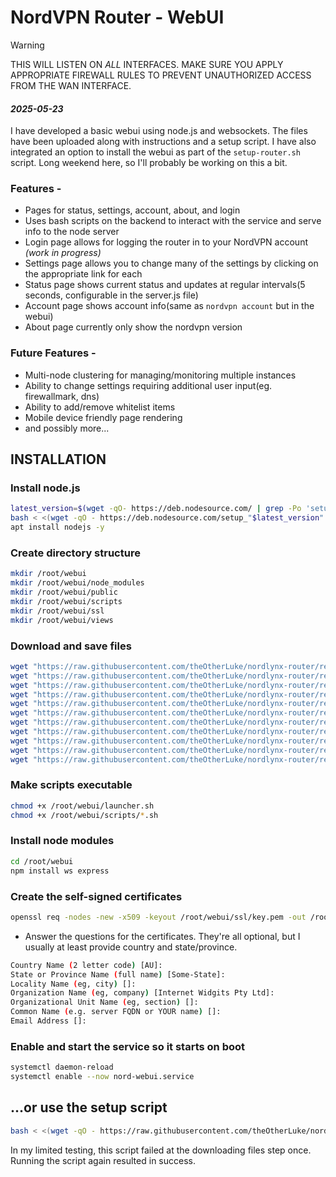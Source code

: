 # NordVPN Router - WebUI
>[!WARNING]
>THIS WILL LISTEN ON *ALL* INTERFACES. MAKE SURE YOU APPLY APPROPRIATE FIREWALL RULES TO PREVENT UNAUTHORIZED ACCESS FROM THE WAN INTERFACE.


#### *2025-05-23*
I have developed a basic webui using node.js and websockets. The files have been uploaded along with instructions and a setup script. I have also integrated an option to install the webui as part of the `setup-router.sh` script. Long weekend here, so I'll probably be working on this a bit.

### Features -
* Pages for status, settings, account, about, and login
* Uses bash scripts on the backend to interact with the service and serve info to the node server
* Login page allows for logging the router in to your NordVPN account *(work in progress)*
* Settings page allows you to change many of the settings by clicking on the appropriate link for each
* Status page shows current status and updates at regular intervals(5 seconds, configurable in the server.js file)
* Account page shows account info(same as `nordvpn account` but in the webui)
* About page currently only show the nordvpn version

### Future Features -
* Multi-node clustering for managing/monitoring multiple instances
* Ability to change settings requiring additional user input(eg. firewallmark, dns)
* Ability to add/remove whitelist items
* Mobile device friendly page rendering
* and possibly more...

## INSTALLATION

### Install node.js
``` bash
latest_version=$(wget -qO- https://deb.nodesource.com/ | grep -Po 'setup_\K[0-9]+(?=\.x)' | sort -nr | head -1)
bash < <(wget -qO - https://deb.nodesource.com/setup_"$latest_version".x)
apt install nodejs -y
```

### Create directory structure
``` bash
mkdir /root/webui
mkdir /root/webui/node_modules
mkdir /root/webui/public
mkdir /root/webui/scripts
mkdir /root/webui/ssl
mkdir /root/webui/views
```

### Download and save files
``` bash
wget "https://raw.githubusercontent.com/theOtherLuke/nordlynx-router/refs/heads/main/webui/node-server/index.js" -O /root/webui/index.js
wget "https://raw.githubusercontent.com/theOtherLuke/nordlynx-router/refs/heads/main/webui/node-server/launcher.sh" -O /root/webui/launcher.sh
wget "https://raw.githubusercontent.com/theOtherLuke/nordlynx-router/refs/heads/main/webui/node-server/package-lock.json" -O /root/webui/package-lock.json
wget "https://raw.githubusercontent.com/theOtherLuke/nordlynx-router/refs/heads/main/webui/node-server/package.json" -O /root/webui/package.json
wget "https://raw.githubusercontent.com/theOtherLuke/nordlynx-router/refs/heads/main/webui/node-server/public/style.css" -O /root/webui/public/style.css
wget "https://raw.githubusercontent.com/theOtherLuke/nordlynx-router/refs/heads/main/webui/node-server/scripts/about.sh" -O /root/webui/scripts/about.sh
wget "https://raw.githubusercontent.com/theOtherLuke/nordlynx-router/refs/heads/main/webui/node-server/scripts/get-nord.sh" -O /root/webui/scripts/get-nord.sh
wget "https://raw.githubusercontent.com/theOtherLuke/nordlynx-router/refs/heads/main/webui/node-server/scripts/login.sh" -O /root/webui/login.sh
wget "https://raw.githubusercontent.com/theOtherLuke/nordlynx-router/refs/heads/main/webui/node-server/scripts/toggle-settings.sh" -O /root/webui/scripts/toggle-settings.sh
wget "https://raw.githubusercontent.com/theOtherLuke/nordlynx-router/refs/heads/main/webui/node-server/views/index.ejs" -O /root/webui/views/index.ejs
wget "https://raw.githubusercontent.com/theOtherLuke/nordlynx-router/refs/heads/main/webui/systemd-service/nord-webui.service" -O /etc/systemd/system/nord-webui.service
```

### Make scripts executable
``` bash
chmod +x /root/webui/launcher.sh
chmod +x /root/webui/scripts/*.sh
```

### Install node modules
``` bash
cd /root/webui
npm install ws express
```

### Create the self-signed certificates
``` bash
openssl req -nodes -new -x509 -keyout /root/webui/ssl/key.pem -out /root/webui/ssl/cert.pem
```
- Answer the questions for the certificates. They're all optional, but I usually at least provide country and state/province.
``` bash
Country Name (2 letter code) [AU]:
State or Province Name (full name) [Some-State]:
Locality Name (eg, city) []:
Organization Name (eg, company) [Internet Widgits Pty Ltd]:
Organizational Unit Name (eg, section) []:
Common Name (e.g. server FQDN or YOUR name) []:
Email Address []:
```

### Enable and start the service so it starts on boot
``` bash
systemctl daemon-reload
systemctl enable --now nord-webui.service
```

## ...or use the setup script
``` bash
bash < <(wget -qO - https://raw.githubusercontent.com/theOtherLuke/nordlynx-router/refs/heads/main/webui/setup-webui.sh)
```

In my limited testing, this script failed at the downloading files step once. Running the script again resulted in success.
